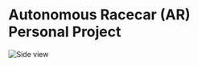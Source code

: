 # Autonomous Racecar (AR) <br/>Personal Project

![Side view](/photo/side_view.CR2 "Side View")
<br/>



